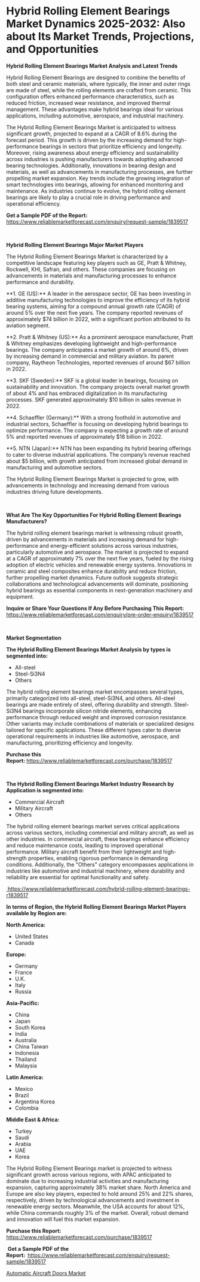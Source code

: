 <p><h1>Hybrid Rolling Element Bearings Market Dynamics 2025-2032: Also about Its Market Trends, Projections, and Opportunities</h1></p><p><strong>Hybrid Rolling Element Bearings Market Analysis and Latest Trends</strong></p>
<p><p>Hybrid Rolling Element Bearings are designed to combine the benefits of both steel and ceramic materials, where typically, the inner and outer rings are made of steel, while the rolling elements are crafted from ceramic. This configuration offers enhanced performance characteristics, such as reduced friction, increased wear resistance, and improved thermal management. These advantages make hybrid bearings ideal for various applications, including automotive, aerospace, and industrial machinery.</p><p>The Hybrid Rolling Element Bearings Market is anticipated to witness significant growth, projected to expand at a CAGR of 8.6% during the forecast period. This growth is driven by the increasing demand for high-performance bearings in sectors that prioritize efficiency and longevity. Moreover, rising awareness about energy efficiency and sustainability across industries is pushing manufacturers towards adopting advanced bearing technologies. Additionally, innovations in bearing design and materials, as well as advancements in manufacturing processes, are further propelling market expansion. Key trends include the growing integration of smart technologies into bearings, allowing for enhanced monitoring and maintenance. As industries continue to evolve, the hybrid rolling element bearings are likely to play a crucial role in driving performance and operational efficiency.</p></p>
<p><strong>Get a Sample PDF of the Report:&nbsp;</strong> <a href="https://www.reliablemarketforecast.com/enquiry/request-sample/1839517?utm_campaign=2300&utm_medium=2&utm_source=Github&utm_content=ia&utm_term=31032025&utm_id=hybrid-rolling-element-bearings">https://www.reliablemarketforecast.com/enquiry/request-sample/1839517</a></p>
<p>&nbsp;</p>
<p><strong>Hybrid Rolling Element Bearings Major Market Players</strong></p>
<p><p>The Hybrid Rolling Element Bearings Market is characterized by a competitive landscape featuring key players such as GE, Pratt & Whitney, Rockwell, KHI, Safran, and others. These companies are focusing on advancements in materials and manufacturing processes to enhance performance and durability.</p><p>**1. GE (US):** A leader in the aerospace sector, GE has been investing in additive manufacturing technologies to improve the efficiency of its hybrid bearing systems, aiming for a compound annual growth rate (CAGR) of around 5% over the next five years. The company reported revenues of approximately $74 billion in 2022, with a significant portion attributed to its aviation segment.</p><p>**2. Pratt & Whitney (US):** As a prominent aerospace manufacturer, Pratt & Whitney emphasizes developing lightweight and high-performance bearings. The company anticipates a market growth of around 6%, driven by increasing demand in commercial and military aviation. Its parent company, Raytheon Technologies, reported revenues of around $67 billion in 2022.</p><p>**3. SKF (Sweden):** SKF is a global leader in bearings, focusing on sustainability and innovation. The company projects overall market growth of about 4% and has embraced digitalization in its manufacturing processes. SKF generated approximately $10 billion in sales revenue in 2022.</p><p>**4. Schaeffler (Germany):** With a strong foothold in automotive and industrial sectors, Schaeffler is focusing on developing hybrid bearings to optimize performance. The company is expecting a growth rate of around 5% and reported revenues of approximately $18 billion in 2022.</p><p>**5. NTN (Japan):** NTN has been expanding its hybrid bearing offerings to cater to diverse industrial applications. The company’s revenue reached about $5 billion, with growth anticipated from increased global demand in manufacturing and automotive sectors.</p><p>The Hybrid Rolling Element Bearings Market is projected to grow, with advancements in technology and increasing demand from various industries driving future developments.</p></p>
<p>&nbsp;</p>
<p><strong>What Are The Key Opportunities For Hybrid Rolling Element Bearings Manufacturers?</strong></p>
<p><p>The hybrid rolling element bearings market is witnessing robust growth, driven by advancements in materials and increasing demand for high-performance and energy-efficient solutions across various industries, particularly automotive and aerospace. The market is projected to expand at a CAGR of approximately 7% over the next five years, fueled by the rising adoption of electric vehicles and renewable energy systems. Innovations in ceramic and steel composites enhance durability and reduce friction, further propelling market dynamics. Future outlook suggests strategic collaborations and technological advancements will dominate, positioning hybrid bearings as essential components in next-generation machinery and equipment.</p></p>
<p><strong>Inquire or Share Your Questions If Any Before Purchasing This Report:</strong> <a href="https://www.reliablemarketforecast.com/enquiry/pre-order-enquiry/1839517?utm_campaign=2300&utm_medium=2&utm_source=Github&utm_content=ia&utm_term=31032025&utm_id=hybrid-rolling-element-bearings">https://www.reliablemarketforecast.com/enquiry/pre-order-enquiry/1839517</a></p>
<p>&nbsp;</p>
<p><strong>Market Segmentation</strong></p>
<p><strong>The Hybrid Rolling Element Bearings Market Analysis by types is segmented into:</strong></p>
<p><ul><li>All-steel</li><li>Steel-Si3N4</li><li>Others</li></ul></p>
<p><p>The hybrid rolling element bearings market encompasses several types, primarily categorized into all-steel, steel-Si3N4, and others. All-steel bearings are made entirely of steel, offering durability and strength. Steel-Si3N4 bearings incorporate silicon nitride elements, enhancing performance through reduced weight and improved corrosion resistance. Other variants may include combinations of materials or specialized designs tailored for specific applications. These different types cater to diverse operational requirements in industries like automotive, aerospace, and manufacturing, prioritizing efficiency and longevity.</p></p>
<p><strong>Purchase this Report:&nbsp;</strong><a href="https://www.reliablemarketforecast.com/purchase/1839517?utm_campaign=2300&utm_medium=2&utm_source=Github&utm_content=ia&utm_term=31032025&utm_id=hybrid-rolling-element-bearings">https://www.reliablemarketforecast.com/purchase/1839517</a></p>
<p>&nbsp;</p>
<p><strong>The Hybrid Rolling Element Bearings Market Industry Research by Application is segmented into:</strong></p>
<p><ul><li>Commercial Aircraft</li><li>Military Aircraft</li><li>Others</li></ul></p>
<p><p>The hybrid rolling element bearings market serves critical applications across various sectors, including commercial and military aircraft, as well as other industries. In commercial aircraft, these bearings enhance efficiency and reduce maintenance costs, leading to improved operational performance. Military aircraft benefit from their lightweight and high-strength properties, enabling rigorous performance in demanding conditions. Additionally, the "Others" category encompasses applications in industries like automotive and industrial machinery, where durability and reliability are essential for optimal functionality and safety.</p></p>
<p><a href="https://www.reliablemarketforecast.com/hybrid-rolling-element-bearings-r1839517?utm_campaign=2300&utm_medium=2&utm_source=Github&utm_content=ia&utm_term=31032025&utm_id=hybrid-rolling-element-bearings">&nbsp;https://www.reliablemarketforecast.com/hybrid-rolling-element-bearings-r1839517</a></p>
<p><strong>In terms of Region, the Hybrid Rolling Element Bearings Market Players available by Region are:</strong></p>
<p>
    <p> <strong> North America: </strong>
        <ul>
            <li>United States</li>
            <li>Canada</li>
        </ul>
        </p> 
    <p> <strong> Europe: </strong>
        <ul>
            <li>Germany</li>
            <li>France</li>
            <li>U.K.</li>
            <li>Italy</li>
            <li>Russia</li>
        </ul>
        </p> 
    <p> <strong> Asia-Pacific: </strong>
        <ul>
            <li>China</li>
            <li>Japan</li>
            <li>South Korea</li>
            <li>India</li>
            <li>Australia</li>
            <li>China Taiwan</li>
            <li>Indonesia</li>
            <li>Thailand</li>
            <li>Malaysia</li>
        </ul>
        </p> 
    <p> <strong> Latin America: </strong>
        <ul>
            <li>Mexico</li>
            <li>Brazil</li>
            <li>Argentina Korea</li>
            <li>Colombia</li>
        </ul>
        </p> 
    <p> <strong> Middle East & Africa: </strong>
        <ul>
            <li>Turkey</li>
            <li>Saudi</li>
            <li>Arabia</li>
            <li>UAE</li>
            <li>Korea</li>
        </ul>
    </p>
    </p>
<p><p>The Hybrid Rolling Element Bearings market is projected to witness significant growth across various regions, with APAC anticipated to dominate due to increasing industrial activities and manufacturing expansion, capturing approximately 38% market share. North America and Europe are also key players, expected to hold around 25% and 22% shares, respectively, driven by technological advancements and investment in renewable energy sectors. Meanwhile, the USA accounts for about 12%, while China commands roughly 3% of the market. Overall, robust demand and innovation will fuel this market expansion.</p></p>
<p><strong>Purchase this Report: </strong><a href="https://www.reliablemarketforecast.com/purchase/1839517?utm_campaign=2300&utm_medium=2&utm_source=Github&utm_content=ia&utm_term=31032025&utm_id=hybrid-rolling-element-bearings">https://www.reliablemarketforecast.com/purchase/1839517</a></p>
<p>&nbsp;<strong>Get a Sample PDF of the Report:&nbsp;&nbsp;</strong><a href="https://www.reliablemarketforecast.com/enquiry/request-sample/1839517?utm_campaign=2300&utm_medium=2&utm_source=Github&utm_content=ia&utm_term=31032025&utm_id=hybrid-rolling-element-bearings">https://www.reliablemarketforecast.com/enquiry/request-sample/1839517</a></p>
<p><strong></strong></p>
<p><p><a href="https://github.com/abbislposival/Market-Research-Report-List-2/blob/main/automatic-aircraft-doors-market.md?utm_campaign=2300&utm_medium=2&utm_source=Github&utm_content=ia&utm_term=31032025&utm_id=hybrid-rolling-element-bearings">Automatic Aircraft Doors Market</a></p></p>
